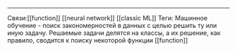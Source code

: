 ---
Связи:[[function]] [[neural network]] [[classic ML]]
Теги:
Машинное обучение - поиск закономерностей в данных с целью решить ту или иную задачу.
Решаемые задачи делятся на классы, а их решение, как правило, сводится к поиску некоторой функции [[function]]
